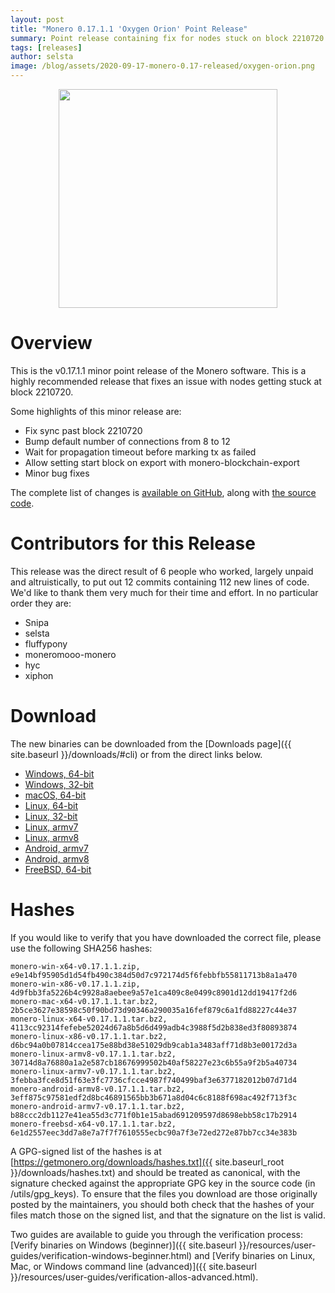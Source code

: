```yaml
---
layout: post
title: "Monero 0.17.1.1 'Oxygen Orion' Point Release"
summary: Point release containing fix for nodes stuck on block 2210720 
tags: [releases]
author: selsta
image: /blog/assets/2020-09-17-monero-0.17-released/oxygen-orion.png
---
```


<div align="center">
   <img src="{{ page.image }}" width="350px">
 </div>

# Overview

This is the v0.17.1.1 minor point release of the Monero software. This is a highly recommended release that fixes an issue with nodes getting stuck at block 2210720.

Some highlights of this minor release are:

- Fix sync past block 2210720
- Bump default number of connections from 8 to 12
- Wait for propagation timeout before marking tx as failed
- Allow setting start block on export with monero-blockchain-export
- Minor bug fixes

The complete list of changes is [available on GitHub](https://github.com/monero-project/monero/compare/v0.17.1.0...v0.17.1.1), along with [the source code](https://github.com/monero-project/monero/tree/v0.17.1.1).

# Contributors for this Release

This release was the direct result of 6 people who worked, largely unpaid and altruistically, to put out 12 commits containing 112 new lines of code. We'd like to thank them very much for their time and effort. In no particular order they are:

- Snipa
- selsta
- fluffypony
- moneromooo-monero
- hyc
- xiphon

# Download

The new binaries can be downloaded from the [Downloads page]({{ site.baseurl }}/downloads/#cli) or from the direct links below.

- [Windows, 64-bit](https://downloads.getmonero.org/cli/monero-win-x64-v0.17.1.1.zip)
- [Windows, 32-bit](https://downloads.getmonero.org/cli/monero-win-x86-v0.17.1.1.zip)
- [macOS, 64-bit](https://downloads.getmonero.org/cli/monero-mac-x64-v0.17.1.1.tar.bz2)
- [Linux, 64-bit](https://downloads.getmonero.org/cli/monero-linux-x64-v0.17.1.1.tar.bz2)
- [Linux, 32-bit](https://downloads.getmonero.org/cli/monero-linux-x86-v0.17.1.1.tar.bz2)
- [Linux, armv7](https://downloads.getmonero.org/cli/monero-linux-armv7-v0.17.1.1.tar.bz2)
- [Linux, armv8](https://downloads.getmonero.org/cli/monero-linux-armv8-v0.17.1.1.tar.bz2)
- [Android, armv7](https://downloads.getmonero.org/cli/monero-android-armv7-v0.17.1.1.tar.bz2)
- [Android, armv8](https://downloads.getmonero.org/cli/monero-android-armv8-v0.17.1.1.tar.bz2)
- [FreeBSD, 64-bit](https://downloads.getmonero.org/cli/monero-freebsd-x64-v0.17.1.1.tar.bz2)

# Hashes

If you would like to verify that you have downloaded the correct file, please use the following SHA256 hashes:

```
monero-win-x64-v0.17.1.1.zip, e9e14bf95905d1d54fb490c384d50d7c972174d5f6febbfb55811713b8a1a470
monero-win-x86-v0.17.1.1.zip, 4d9fbb3fa5226b4c9928a8aebee9a57e1ca409c8e0499c8901d12dd19417f2d6
monero-mac-x64-v0.17.1.1.tar.bz2, 2b5ce3627e38598c50f90bd73d90346a290035a16fef879c6a1fd88227c44e37
monero-linux-x64-v0.17.1.1.tar.bz2, 4113cc92314fefebe52024d67a8b5d6d499adb4c3988f5d2b838ed3f80893874
monero-linux-x86-v0.17.1.1.tar.bz2, d6bc94a0b07814ccea175e88bd38e51029db9cab1a3483aff71d8b3e00172d3a
monero-linux-armv8-v0.17.1.1.tar.bz2, 30714d8a76880a1a2e587cb18676999502b40af58227e23c6b55a9f2b5a40734
monero-linux-armv7-v0.17.1.1.tar.bz2, 3febba3fce8d51f63e3fc7736cfcce4987f740499baf3e6377182012b07d71d4
monero-android-armv8-v0.17.1.1.tar.bz2, 3eff875c97581edf2d8bc46891565bb3b671a8d04c6c8188f698ac492f713f3c
monero-android-armv7-v0.17.1.1.tar.bz2, b88ccc2db1127e41ea55d3c771f0b1e15abad691209597d8698ebb58c17b2914
monero-freebsd-x64-v0.17.1.1.tar.bz2, 6e1d2557eec3dd7a8e7a7f7f7610555ecbc90a7f3e72ed272e87bb7cc34e383b
```

A GPG-signed list of the hashes is at [https://getmonero.org/downloads/hashes.txt]({{ site.baseurl_root }}/downloads/hashes.txt) and should be treated as canonical, with the signature checked against the appropriate GPG key in the source code (in /utils/gpg_keys). To ensure that the files you download are those originally posted by the maintainers, you should both check that the hashes of your files match those on the signed list, and that the signature on the list is valid.

Two guides are available to guide you through the verification process: [Verify binaries on Windows (beginner)]({{ site.baseurl }}/resources/user-guides/verification-windows-beginner.html) and [Verify binaries on Linux, Mac, or Windows command line (advanced)]({{ site.baseurl }}/resources/user-guides/verification-allos-advanced.html).
